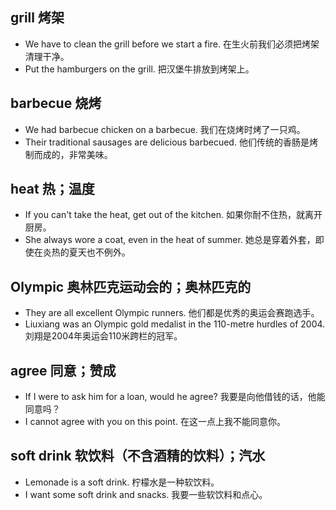  ## grill 烤架
 * We have to clean the grill before we start a fire.  在生火前我们必须把烤架清理干净。
 * Put the hamburgers on the grill. 把汉堡牛排放到烤架上。

 ## barbecue 烧烤
 * We had barbecue chicken on a barbecue. 我们在烧烤时烤了一只鸡。
 * Their traditional sausages are delicious barbecued. 他们传统的香肠是烤制而成的，非常美味。

 ## heat 热；温度
 * If you can't take the heat, get out of the kitchen. 如果你耐不住热，就离开厨房。
 * She always wore a coat, even in the heat of summer. 她总是穿着外套，即使在炎热的夏天也不例外。

 ## Olympic 奥林匹克运动会的；奥林匹克的
 * They are all excellent Olympic runners. 他们都是优秀的奥运会赛跑选手。
 * Liuxiang was an Olympic gold medalist in the 110-metre hurdles of 2004. 刘翔是2004年奥运会110米跨栏的冠军。

 ## agree 同意；赞成
 * If I were to ask him for a loan, would he agree? 我要是向他借钱的话，他能同意吗？
 * I cannot agree with you on this point. 在这一点上我不能同意你。

 ## soft drink 软饮料（不含酒精的饮料）；汽水
 * Lemonade is a soft drink. 柠檬水是一种软饮料。
 * I want some soft drink and snacks. 我要一些软饮料和点心。
